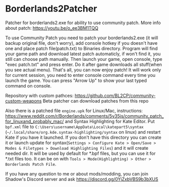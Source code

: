 # Borderlands2Patcher
Patcher for borderlands2.exe for ability to use community patch. More info about patch: https://youtu.be/o_ee3BM1TQQ 

To use Community Patch you need to patch your borderlands2.exe (it will backup original file, don't worry), add console hotkey if you doesn't have one and place patch file(patch.txt) to Binaries directory. Program will find your game path and download latest patch automaticly, if won't find it, you still can choose path manually. Then launch your game, open console, type \"exec patch.txt\" and press enter. Do it after game downloads all stuff(when you see actual menu). That's all, you can now enjoy patch! It will work only for current session, you need to enter console command every time you launch the game. You can press \"Arrow Up\" to show your last typed command on console.

Repository with custom pathces: https://github.com/BL2CP/community-custom-weapons
Beta patcher can download patches from this repo

Also there is a patched file `engine.upk` for Linux/Mac, instructions: https://www.reddit.com/r/Borderlands/comments/5y35js/community_patch_for_linuxand_probably_mac/
and Syntax Highlighting for Kate Editor. Put `bpf.xml` file to `C:\Users\username\AppData\Local\katepart5\syntax` (`~/.local/share/org.kde.syntax-highlighting/syntax` on linux) and restart Kate if you have it launched. If you don't have this directory you can create it or launch update for syntax(`Settings > Configure Kate > Open/Save > Modes & Filetypes > Download Highlighting Files`) and it will create needed dir. It will be used by default for *.bpf files, but you can use it for *.txt files too. It can be on with `Tools > Mode(Highlighting) > Other > Borderlands Patch File`.

If you have any question to me or about mods/modding, you can join Shadow's Discord server and ask https://discord.gg/0YjZxbVBS9b3bXUS
